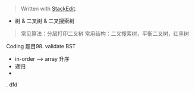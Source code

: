 


> Written with [StackEdit](https://stackedit.io/).

* 树 & 二叉树 & 二叉搜索树

> 常见算法：分层打印二叉树
> 常用结构：二叉搜索树，平衡二叉树，红黑树


Coding
题目98. validate BST
* in-order --> array 升序
* 递归
* 
. dfd 
<!--stackedit_data:
eyJoaXN0b3J5IjpbLTc1NjA1MDExLDUyNzM3OTI1MF19
-->